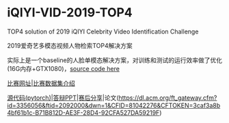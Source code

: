 # iQIYI-VID-2019-TOP4

TOP4 solution of 2019 iQIYI Celebrity Video Identification Challenge

2019爱奇艺多模态视频人物检索TOP4解决方案

实际上是一个baseline的人脸单模态解决方案，对训练和测试的运行效率做了优化(16G内存+GTX1080)，[source code here](./2019_iQIYI_ACMMM)

[比赛网址](http://challenge.ai.iqiyi.com/detail?raceId=5c767dc41a6fa0ccf53922e7)|[比赛数据集介绍](https://arxiv.org/pdf/1811.07548.pdf)

[源代码(pytorch)](./2019_iQIYI_ACMMM/src)|[答辩PPT](./2019_iQIYI_ACMMM/data/TOP4-seefun-PPT.pdf)|[赛后分享](https://mp.weixin.qq.com/s?__biz=MzI0MjczMjM2NA==&mid=2247485287&idx=2&sn=b7594dfd297be259dc3f90f9f6b73b13&chksm=e9769b44de0112524347aab27e5d59e4bca6f72ccf624e2ce2446fcdb86e587b3a6bb3574f78&mpshare=1&scene=1&srcid=071931wb5MgyHuC9Q4YfAgHz&sharer_sharetime=1564378088897&sharer_shareid=0d4e91099c34ed8fa25359af459bd808&pass_ticket=vDP4pKSlM2gkVikr2wKIuLEHHwLBoPK6biWUIsqaeiOQNeEu2Igz8rFIe1ENf8jm#rd)|论文(https://dl.acm.org/ft_gateway.cfm?id=3356056&ftid=2092000&dwn=1&CFID=81042276&CFTOKEN=3caf3a8b4bf61b1c-B71B812D-AE3F-28D4-92CFA527DA59219F)
